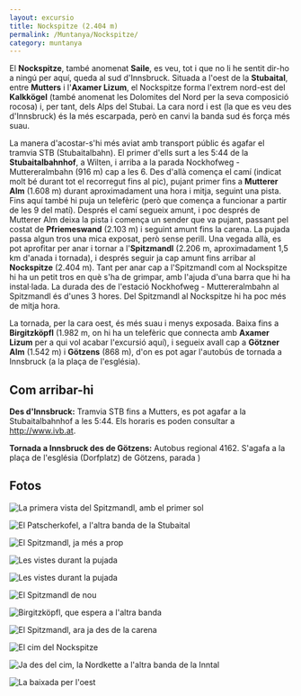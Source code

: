 ```yaml
---
layout: excursio
title: Nockspitze (2.404 m)
permalink: /Muntanya/Nockspitze/
category: muntanya
---
```


El **Nockspitze**, també anomenat **Saile**, es veu, tot i que no li he sentit dir-ho a ningú per aquí, queda al sud d'Innsbruck. Situada a l'oest de la **Stubaital**, entre **Mutters** i l'**Axamer Lizum**, el Nockspitze forma l'extrem nord-est del **Kalkkögel** (també anomenat les Dolomites del Nord per la seva composició rocosa) i, per tant, dels Alps del Stubai. La cara nord i est (la que es veu des d'Innsbruck) és la més escarpada, però en canvi la banda sud és força més suau.

La manera d'acostar-s'hi més aviat amb transport públic és agafar el tramvia STB (Stubaitalbahn). El primer d'ells surt a les 5:44 de la **Stubaitalbahnhof**, a Wilten, i arriba a la parada Nockhofweg - Muttereralmbahn (916 m) cap a les 6. Des d'allà comença el camí (indicat molt bé durant tot el recorregut fins al pic), pujant primer fins a **Mutterer Alm** (1.608 m) durant aproximadament una hora i mitja, seguint una pista. Fins aquí també hi puja un telefèric (però que comença a funcionar a partir de les 9 del matí). Després el camí segueix amunt, i poc després de Mutterer Alm deixa la pista i comença un sender que va pujant, passant pel costat de **Pfriemeswand** (2.103 m) i seguint amunt fins la carena. La pujada passa algun tros una mica exposat, però sense perill. Una vegada allà, es pot aprofitar per anar i tornar a l'**Spitzmandl** (2.206 m, aproximadament 1,5 km d'anada i tornada), i després seguir ja cap amunt fins arribar al **Nockspitze** (2.404 m). Tant per anar cap a l'Spitzmandl com al Nockspitze hi ha un petit tros en què s'ha de grimpar, amb l'ajuda d'una barra que hi ha instal·lada. La durada des de l'estació Nockhofweg - Muttereralmbahn al Spitzmandl és d'unes 3 hores. Del Spitzmandl al Nockspitze hi ha poc més de mitja hora.

La tornada, per la cara oest, és més suau i menys exposada. Baixa fins a **Birgitzköpfl** (1.982 m, on hi ha un telefèric que connecta amb **Axamer Lizum** per a qui vol acabar l'excursió aquí), i segueix avall cap a **Götzner Alm** (1.542 m) i **Götzens** (868 m), d'on es pot agar l'autobús de tornada a Innsbruck (a la plaça de l'església). 

## Com arribar-hi

**Des d'Innsbruck:** Tramvia STB fins a Mutters, es pot agafar a la Stubaitalbahnhof a les 5:44. Els horaris es poden consultar a http://www.ivb.at.

**Tornada a Innsbruck des de Götzens:** Autobus regional 4162. S'agafa a la plaça de l'església (Dorfplatz) de Götzens, parada )

## Fotos

![La primera vista del Spitzmandl, amb el primer sol]({{site.baseurl}}/images/nockspitze_spitzmandl1.jpg)

![El Patscherkofel, a l'altra banda de la Stubaital]({{site.baseurl}}/images/nockspitze_patscherkofel.jpg)

![El Spitzmandl, ja més a prop]({{site.baseurl}}/images/nockspitze_spitzmandl2.jpg)

![Les vistes durant la pujada]({{site.baseurl}}/images/nockspitze_pujada1.jpg)

![Les vistes durant la pujada]({{site.baseurl}}/images/nockspitze_pujada2.jpg)

![El Spitzmandl de nou]({{site.baseurl}}/images/nockspitze_spitzmandl3.jpg)

![Birgitzköpfl, que espera a l'altra banda]({{site.baseurl}}/images/nockspitze_birgitzkoepfl.jpg)

![El Spitzmandl, ara ja des de la carena]({{site.baseurl}}/images/nockspitze_spitzmandl4.jpg)

![El cim del Nockspitze]({{site.baseurl}}/images/nockspitze_cim2.jpg)

![Ja des del cim, la Nordkette a l'altra banda de la Inntal]({{site.baseurl}}/images/nockspitze_nordkette.jpg)

![La baixada per l'oest]({{site.baseurl}}/images/nockspitze_baixada1.jpg)
